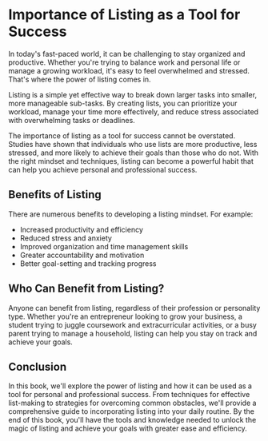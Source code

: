 Importance of Listing as a Tool for Success
====================================================================

In today's fast-paced world, it can be challenging to stay organized and productive. Whether you're trying to balance work and personal life or manage a growing workload, it's easy to feel overwhelmed and stressed. That's where the power of listing comes in.

Listing is a simple yet effective way to break down larger tasks into smaller, more manageable sub-tasks. By creating lists, you can prioritize your workload, manage your time more effectively, and reduce stress associated with overwhelming tasks or deadlines.

The importance of listing as a tool for success cannot be overstated. Studies have shown that individuals who use lists are more productive, less stressed, and more likely to achieve their goals than those who do not. With the right mindset and techniques, listing can become a powerful habit that can help you achieve personal and professional success.

Benefits of Listing
-------------------

There are numerous benefits to developing a listing mindset. For example:

* Increased productivity and efficiency
* Reduced stress and anxiety
* Improved organization and time management skills
* Greater accountability and motivation
* Better goal-setting and tracking progress

Who Can Benefit from Listing?
-----------------------------

Anyone can benefit from listing, regardless of their profession or personality type. Whether you're an entrepreneur looking to grow your business, a student trying to juggle coursework and extracurricular activities, or a busy parent trying to manage a household, listing can help you stay on track and achieve your goals.

Conclusion
----------

In this book, we'll explore the power of listing and how it can be used as a tool for personal and professional success. From techniques for effective list-making to strategies for overcoming common obstacles, we'll provide a comprehensive guide to incorporating listing into your daily routine. By the end of this book, you'll have the tools and knowledge needed to unlock the magic of listing and achieve your goals with greater ease and efficiency.
